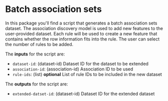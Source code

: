 # Batch association sets

In this package you'll find a script that generates a batch association sets
dataset. The association discovery model is used to add new features to the
user-provided dataset. Each rule will be used to create a new feature that
contains whether the row information fits into the rule. The user can select
the number of rules to be added.

The **inputs** for the script are:

* `dataset-id`: (dataset-id) Dataset ID for the dataset to be extended
* `association-id`: (association-id) Association ID to be used
* `rule-ids`: (list) **optional** List of rule IDs to be included in the
              new dataset

The **outputs** for the script are:
* `extended-datset-id`: (dataset-id) Dataset ID for the extended dataset
